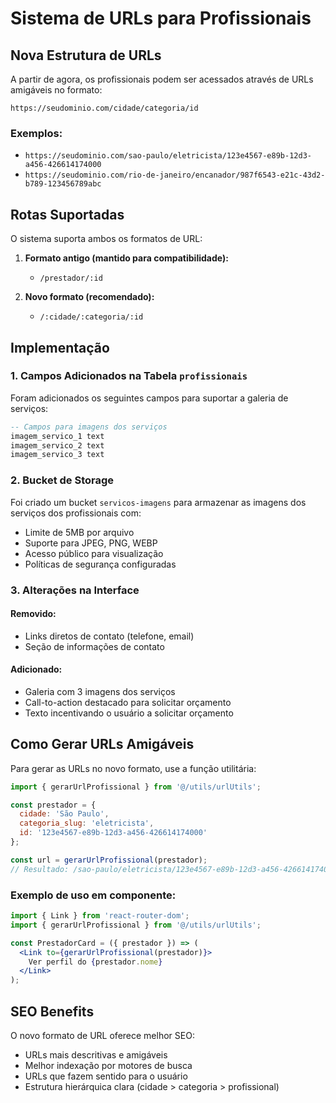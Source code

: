 # Sistema de URLs para Profissionais

## Nova Estrutura de URLs

A partir de agora, os profissionais podem ser acessados através de URLs amigáveis no formato:

```
https://seudominio.com/cidade/categoria/id
```

### Exemplos:
- `https://seudominio.com/sao-paulo/eletricista/123e4567-e89b-12d3-a456-426614174000`
- `https://seudominio.com/rio-de-janeiro/encanador/987f6543-e21c-43d2-b789-123456789abc`

## Rotas Suportadas

O sistema suporta ambos os formatos de URL:

1. **Formato antigo (mantido para compatibilidade):**
   - `/prestador/:id`

2. **Novo formato (recomendado):**
   - `/:cidade/:categoria/:id`

## Implementação

### 1. Campos Adicionados na Tabela `profissionais`

Foram adicionados os seguintes campos para suportar a galeria de serviços:

```sql
-- Campos para imagens dos serviços
imagem_servico_1 text
imagem_servico_2 text  
imagem_servico_3 text
```

### 2. Bucket de Storage

Foi criado um bucket `servicos-imagens` para armazenar as imagens dos serviços dos profissionais com:

- Limite de 5MB por arquivo
- Suporte para JPEG, PNG, WEBP
- Acesso público para visualização
- Políticas de segurança configuradas

### 3. Alterações na Interface

#### Removido:
- Links diretos de contato (telefone, email)
- Seção de informações de contato

#### Adicionado:
- Galeria com 3 imagens dos serviços
- Call-to-action destacado para solicitar orçamento
- Texto incentivando o usuário a solicitar orçamento

## Como Gerar URLs Amigáveis

Para gerar as URLs no novo formato, use a função utilitária:

```javascript
import { gerarUrlProfissional } from '@/utils/urlUtils';

const prestador = {
  cidade: 'São Paulo',
  categoria_slug: 'eletricista', 
  id: '123e4567-e89b-12d3-a456-426614174000'
};

const url = gerarUrlProfissional(prestador);
// Resultado: /sao-paulo/eletricista/123e4567-e89b-12d3-a456-426614174000
```

### Exemplo de uso em componente:

```jsx
import { Link } from 'react-router-dom';
import { gerarUrlProfissional } from '@/utils/urlUtils';

const PrestadorCard = ({ prestador }) => (
  <Link to={gerarUrlProfissional(prestador)}>
    Ver perfil do {prestador.nome}
  </Link>
);
```

## SEO Benefits

O novo formato de URL oferece melhor SEO:

- URLs mais descritivas e amigáveis
- Melhor indexação por motores de busca
- URLs que fazem sentido para o usuário
- Estrutura hierárquica clara (cidade > categoria > profissional)